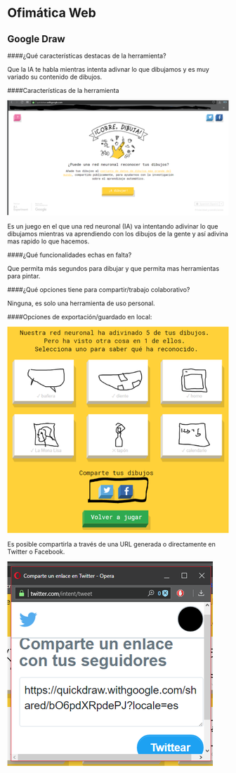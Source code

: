 # Ofimática Web

## Google Draw

####¿Qué características destacas de la herramienta?

Que la IA te habla mientras intenta adivnar lo que dibujamos y es muy variado su contenido de dibujos.

####Características de la herramienta

![](imagen/0.PNG)

Es un juego en el que una red neuronal (IA) va intentando adivinar lo que dibujamos mientras va aprendiendo con los dibujos de la gente y así adivina mas rapido lo que hacemos.


####¿Qué funcionalidades echas en falta?

Que permita más segundos para dibujar y que permita mas herramientas para pintar.

####¿Qué opciones tiene para compartir/trabajo colaborativo?

Ninguna, es solo una herramienta de uso personal.

####Opciones de exportación/guardado en local:

![](imagen/1.PNG)

Es posible compartirla a través de una URL generada o directamente en Twitter o Facebook.

![](imagen/2.PNG)
